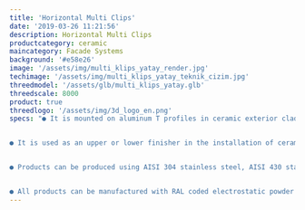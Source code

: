 ```yaml
---
title: 'Horizontal Multi Clips'
date: '2019-03-26 11:21:56'
description: Horizontal Multi Clips
productcategory: ceramic
maincategory: Facade Systems
background: '#e58e26'
image: '/assets/img/multi_klips_yatay_render.jpg'
techimage: '/assets/img/multi_klips_yatay_teknik_cizim.jpg'
threedmodel: '/assets/glb/multi_klips_yatay.glb'
threedscale: 8000
product: true
threedlogo: '/assets/img/3d_logo_en.png'
specs: "● It is mounted on aluminum T profiles in ceramic exterior cladding.


● It is used as an upper or lower finisher in the installation of ceramic tiles, depending on the application.


● Products can be produced using AISI 304 stainless steel, AISI 430 stainless steel, TS 822 galvanized sheet.


● All products can be manufactured with RAL coded electrostatic powder paint in the specified qualities upon request."
---
```

